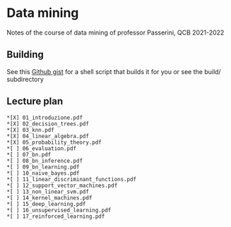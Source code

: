 # Data mining
Notes of the course of data mining of professor Passerini, QCB 2021-2022

## Building
See this [Github gist](https://gist.github.com/giacThePhantom/e080a777782754542d0e081835669085) for a shell script that builds it for you or see the build/ subdirectory

## Lecture plan

	*[X] 01_introduzione.pdf
	*[X] 02_decision_trees.pdf
	*[X] 03_knn.pdf
	*[X] 04_linear_algebra.pdf
	*[X] 05_probability_theory.pdf
	*[ ] 06_evaluation.pdf
	*[ ] 07_bn.pdf
	*[ ] 08_bn_inference.pdf
	*[ ] 09_bn_learning.pdf
	*[ ] 10_naive_bayes.pdf
	*[ ] 11_linear_discriminant_functions.pdf
	*[ ] 12_support_vector_machines.pdf
	*[ ] 13_non_linear_svm.pdf
	*[ ] 14_kernel_machines.pdf
	*[ ] 15_deep_learning.pdf
	*[ ] 16_unsupervised_learning.pdf
	*[ ] 17_reinforced_learning.pdf
